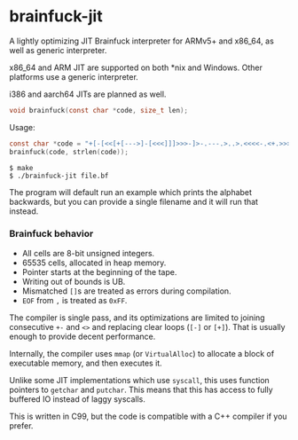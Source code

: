 # brainfuck-jit

A lightly optimizing JIT Brainfuck interpreter for ARMv5+ and x86_64, as well as generic interpreter.

x86_64 and ARM JIT are supported on both *nix and Windows. Other platforms use a generic interpreter.

i386 and aarch64 JITs are planned as well.

```c
void brainfuck(const char *code, size_t len);
```

Usage:

```c
const char *code = "+[-[<<[+[--->]-[<<<]]]>>>-]>-.---.>..>.<<<<-.<+.>>>>>.>.<<.<-.";
brainfuck(code, strlen(code));
```

```
$ make
$ ./brainfuck-jit file.bf
```

The program will default run an example which prints the alphabet backwards, but you
can provide a single filename and it will run that instead.

### Brainfuck behavior

 - All cells are 8-bit unsigned integers.
 - 65535 cells, allocated in heap memory.
 - Pointer starts at the beginning of the tape.
 - Writing out of bounds is UB.
 - Mismatched `[]`s are treated as errors during compilation.
 - `EOF` from `,` is treated as `0xFF`. 

The compiler is single pass, and its optimizations are limited to joining consecutive
`+-` and `<>` and replacing clear loops (`[-]` or `[+]`). That is usually enough to
provide decent performance.

Internally, the compiler uses `mmap` (or `VirtualAlloc`) to allocate a block of
executable memory, and then executes it.

Unlike some JIT implementations which use `syscall`, this uses function pointers to
`getchar` and `putchar`. This means that this has access to fully buffered IO instead
of laggy syscalls.

This is written in C99, but the code is compatible with a C++ compiler if you
prefer.
